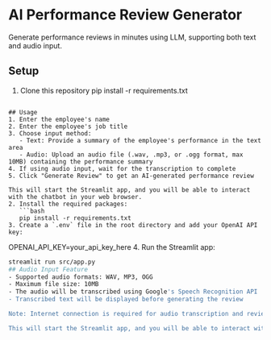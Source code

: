 # AI Performance Review Generator
Generate performance reviews in minutes using LLM, supporting both text and audio input.


## Setup
1. Clone this repository
pip install -r requirements.txt
```

## Usage
1. Enter the employee's name
2. Enter the employee's job title
3. Choose input method:
   - Text: Provide a summary of the employee's performance in the text area
   - Audio: Upload an audio file (.wav, .mp3, or .ogg format, max 10MB) containing the performance summary
4. If using audio input, wait for the transcription to complete
5. Click "Generate Review" to get an AI-generated performance review

This will start the Streamlit app, and you will be able to interact with the chatbot in your web browser.
2. Install the required packages:
   ```bash
   pip install -r requirements.txt
3. Create a `.env` file in the root directory and add your OpenAI API key:
   ```
   OPENAI_API_KEY=your_api_key_here
4. Run the Streamlit app:
   ```bash
   streamlit run src/app.py
## Audio Input Feature
- Supported audio formats: WAV, MP3, OGG
- Maximum file size: 10MB
- The audio will be transcribed using Google's Speech Recognition API
- Transcribed text will be displayed before generating the review

Note: Internet connection is required for audio transcription and review generation.

This will start the Streamlit app, and you will be able to interact with it in your web browser.
